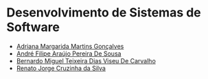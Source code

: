 # Desenvolvimento de Sistemas de Software


- <a href="https://github.com/adriiana128" target="_blank">Adriana Margarida Martins Gonçalves </a>
- <a href="https://github.com/AndreSousa133" target="_blank">André Filipe Araújo Pereira De Sousa </a>
- <a href="https://github.com/Pacifico53" target="_blank">Bernardo Miguel Teixeira Dias Viseu De Carvalho </a>
- <a href="https://github.com/puyol105" target="_blank"> Renato Jorge Cruzinha da Silva </a> 
